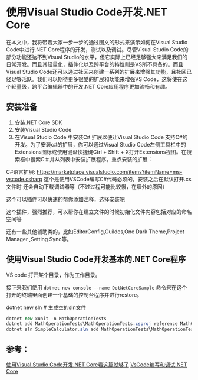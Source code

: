 # 使用Visual Studio Code开发.NET Core

在本文中，我将带着大家一步一步的通过图文的形式来演示如何在Visual Studio Code中进行.NET Core程序的开发，测试以及调试。尽管Visual Studio Code的部分功能还达不到Visual Studio的水平，但它实际上已经足够强大来满足我们的日常开发。而且其轻量化，插件化以及跨平台的特性则是VS所不具备的。而且Visual Studio Code还可以通过社区来创建一系列的扩展来增强其功能，且社区已经足够活跃。我们可以期待更多很酷的扩展和功能来增强VS Code，这将使在这个轻量级，跨平台编辑器中的开发.NET Core应用程序更加流畅和有趣。

## 安装准备

1. 安装.NET Core SDK
2. 安装Visual Studio Code
3. 在Visual Studio Code 中安装C# 扩展以便让Visual Studio Code 支持C#的开发。为了安装c#的扩展，你可以通过Visual Studio Code左侧工具栏中的Extensions图标或使用键盘快捷键Ctrl + Shift + X打开Extensions视图。在搜索框中搜索C＃并从列表中安装扩展程序。重点安装的扩展：

  C#语言扩展: https://marketplace.visualstudio.com/items?itemName=ms-vscode.csharp
  这个是使用VSCode编写C#代码必须的，安装之后在默认打开.cs文件时 还会自动下载调试器等（不过过程可能比较慢，在墙外的原因）

  [C# XML注释]: https://marketplace.visualstudio.com/items?itemName=k--kato.docomment
  这个可以插件可以快速的帮你添加注释，选择安装吧

  [C# Extensions]: https://marketplace.visualstudio.com/items?itemName=jchannon.csharpextensions
  这个插件，强烈推荐，可以帮你在建立文件的时候初始化文件内容包括对应的命名空间等

  还有一些其他辅助类的，比如EditorConfig,Guildes,One Dark Theme,Project Manager ,Setting Sync等。

## 使用Visual Studio Code开发基本的.NET Core程序

VS code 打开某个目录，作为工作目录。

接下来我们使用 `dotnet new console --name DotNetCoreSample` 命令来在这个打开的终端里面创建一个基础的控制台程序并进行restore。

dotnet new sln # 生成空的sln文件

```c#
dotnet new xunit -n MathOperationTests  
dotnet add MathOperationTests\MathOperationTests.csproj reference MathOperations\MathOperations.csproj  
dotnet sln SimpleCalculator.sln add MathOperationTests\MathOperationTests.csproj
```


## 参考：

[使用Visual Studio Code开发.NET Core看这篇就够了](https://www.cnblogs.com/yilezhu/p/9926078.html)
[VsCode编写和调试.NET Core](https://www.cnblogs.com/Leo_wl/p/6732242.html)
